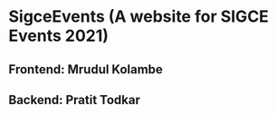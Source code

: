 # SigceEvents (A website for SIGCE Events 2021)

## Frontend: Mrudul Kolambe   
## Backend: Pratit Todkar   
